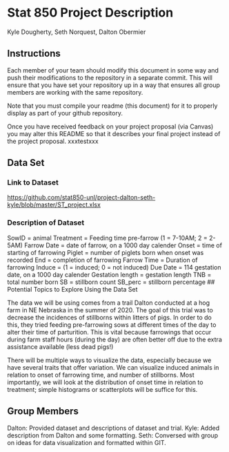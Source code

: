 Stat 850 Project Description
================
Kyle Dougherty, Seth Norquest, Dalton Obermier

## Instructions

Each member of your team should modify this document in some way and
push their modifications to the repository in a separate commit. This 
will ensure that you have set your repository up in a way that ensures
all group members are working with the same repository.

Note that you must compile your readme (this document) for it to
properly display as part of your github repository.

Once you have received feedback on your project proposal (via Canvas)
you may alter this README so that it describes your final project
instead of the project proposal.
xxxtestxxx

## Data Set

### Link to Dataset

<https://github.com/stat850-unl/project-dalton-seth-kyle/blob/master/ST_project.xlsx>

### Description of Dataset 

SowID = animal Treatment = Feeding time pre-farrow (1 = 7-10AM; 2 =
2-5AM) Farrow Date = date of farrow, on a 1000 day calender Onset = time
of starting of farrowing Piglet = number of piglets born when onset was
recorded End = completion of farrowing Farrow Time = Duration of
farrowing Induce = (1 = induced; 0 = not induced) Due Date = 114
gestation date, on a 1000 day calender Gestation length = gestation
length TNB = total number born SB = stillborn count SB_perc = stillborn
percentage \## Potential Topics to Explore Using the Data Set

The data we will be using comes from a trail Dalton conducted at a hog
farm in NE Nebraska in the summer of 2020. The goal of this trial was to
decrease the incidences of stillborns within litters of pigs. In order
to do this, they tried feeding pre-farrowing sows at different times of
the day to alter their time of parturition. This is vital because
farrowings that occur during farm staff hours (during the day) are often
better off due to the extra assistance available (less dead pigs!)

There will be multiple ways to visualize the data, especially because we have several traits that offer variation. We can visualize induced animals in relation to onset of farrowing time, and number of stillborns. Most importantly, we will look at the distribution of onset time in relation to treatment; simple histograms or scatterplots will be suffice for this. 

## Group Members

Dalton: Provided dataset and descriptions of dataset and trial. Kyle:
Added description from Dalton and some formatting. Seth: Conversed with group on ideas for data visualization and formatted within GIT. 
